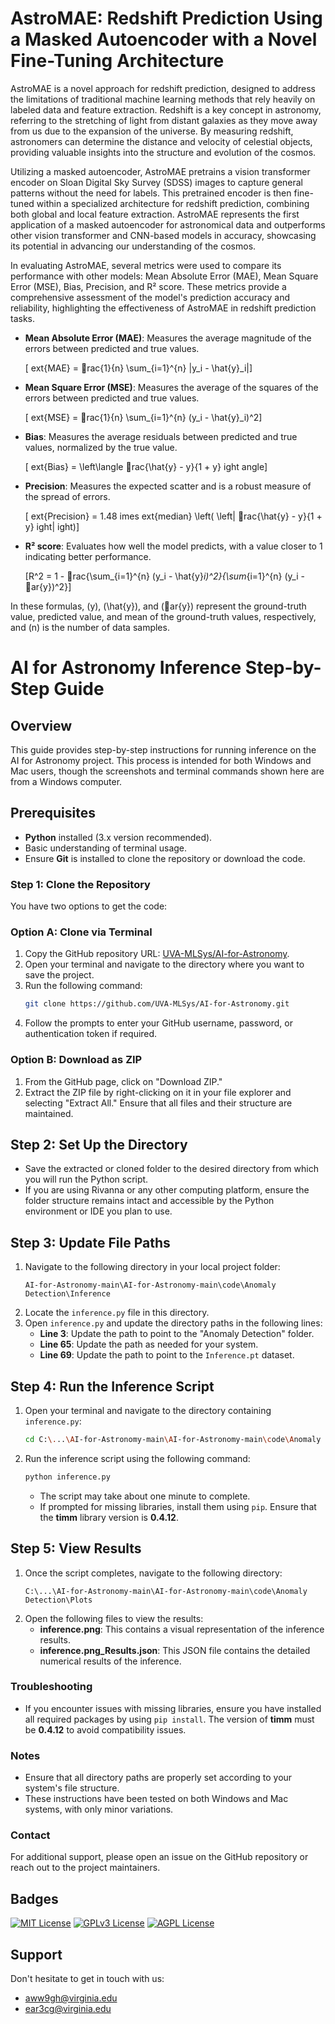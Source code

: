 
# AstroMAE: Redshift Prediction Using a Masked Autoencoder with a Novel Fine-Tuning Architecture

AstroMAE is a novel approach for redshift prediction, designed to address the limitations of traditional machine learning methods that rely heavily on labeled data and feature extraction. Redshift is a key concept in astronomy, referring to the stretching of light from distant galaxies as they move away from us due to the expansion of the universe. By measuring redshift, astronomers can determine the distance and velocity of celestial objects, providing valuable insights into the structure and evolution of the cosmos.

Utilizing a masked autoencoder, AstroMAE pretrains a vision transformer encoder on Sloan Digital Sky Survey (SDSS) images to capture general patterns without the need for labels. This pretrained encoder is then fine-tuned within a specialized architecture for redshift prediction, combining both global and local feature extraction. AstroMAE represents the first application of a masked autoencoder for astronomical data and outperforms other vision transformer and CNN-based models in accuracy, showcasing its potential in advancing our understanding of the cosmos.

In evaluating AstroMAE, several metrics were used to compare its performance with other models: Mean Absolute Error (MAE), Mean Square Error (MSE), Bias, Precision, and R² score. These metrics provide a comprehensive assessment of the model's prediction accuracy and reliability, highlighting the effectiveness of AstroMAE in redshift prediction tasks.

- **Mean Absolute Error (MAE)**: Measures the average magnitude of the errors between predicted and true values.
  
  \[	ext{MAE} = rac{1}{n} \sum_{i=1}^{n} |y_i - \hat{y}_i|\]

- **Mean Square Error (MSE)**: Measures the average of the squares of the errors between predicted and true values.
  
  \[	ext{MSE} = rac{1}{n} \sum_{i=1}^{n} (y_i - \hat{y}_i)^2\]

- **Bias**: Measures the average residuals between predicted and true values, normalized by the true value.
  
  \[	ext{Bias} = \left\langle rac{\hat{y} - y}{1 + y} 
ight
angle\]

- **Precision**: Measures the expected scatter and is a robust measure of the spread of errors.
  
  \[	ext{Precision} = 1.48 	imes 	ext{median} \left( \left| rac{\hat{y} - y}{1 + y} 
ight| 
ight)\]

- **R² score**: Evaluates how well the model predicts, with a value closer to 1 indicating better performance.
  
  \[R^2 = 1 - rac{\sum_{i=1}^{n} (y_i - \hat{y}_i)^2}{\sum_{i=1}^{n} (y_i - ar{y})^2}\]

In these formulas, \(y\), \(\hat{y}\), and \(ar{y}\) represent the ground-truth value, predicted value, and mean of the ground-truth values, respectively, and \(n\) is the number of data samples.

# AI for Astronomy Inference Step-by-Step Guide

## Overview

This guide provides step-by-step instructions for running inference on the AI for Astronomy project. This process is intended for both Windows and Mac users, though the screenshots and terminal commands shown here are from a Windows computer.

## Prerequisites

- **Python** installed (3.x version recommended).
- Basic understanding of terminal usage.
- Ensure **Git** is installed to clone the repository or download the code.

### Step 1: Clone the Repository

You have two options to get the code:

### Option A: Clone via Terminal

1. Copy the GitHub repository URL: [UVA-MLSys/AI-for-Astronomy](https://github.com/UVA-MLSys/AI-for-Astronomy).
2. Open your terminal and navigate to the directory where you want to save the project.
3. Run the following command:
   ```sh
   git clone https://github.com/UVA-MLSys/AI-for-Astronomy.git
   ```
4. Follow the prompts to enter your GitHub username, password, or authentication token if required.

### Option B: Download as ZIP

1. From the GitHub page, click on "Download ZIP."
2. Extract the ZIP file by right-clicking on it in your file explorer and selecting "Extract All." Ensure that all files and their structure are maintained.

## Step 2: Set Up the Directory

- Save the extracted or cloned folder to the desired directory from which you will run the Python script.
- If you are using Rivanna or any other computing platform, ensure the folder structure remains intact and accessible by the Python environment or IDE you plan to use.

## Step 3: Update File Paths

1. Navigate to the following directory in your local project folder:
   ```
   AI-for-Astronomy-main\AI-for-Astronomy-main\code\Anomaly Detection\Inference
   ```
2. Locate the `inference.py` file in this directory.
3. Open `inference.py` and update the directory paths in the following lines:
   - **Line 3**: Update the path to point to the "Anomaly Detection" folder.
   - **Line 65**: Update the path as needed for your system.
   - **Line 69**: Update the path to point to the `Inference.pt` dataset.

## Step 4: Run the Inference Script

1. Open your terminal and navigate to the directory containing `inference.py`:
   ```sh
   cd C:\...\AI-for-Astronomy-main\AI-for-Astronomy-main\code\Anomaly Detection\Inference
   ```
2. Run the inference script using the following command:
   ```sh
   python inference.py
   ```
   - The script may take about one minute to complete.
   - If prompted for missing libraries, install them using `pip`. Ensure that the **timm** library version is **0.4.12**.

## Step 5: View Results

1. Once the script completes, navigate to the following directory:
   ```
   C:\...\AI-for-Astronomy-main\AI-for-Astronomy-main\code\Anomaly Detection\Plots
   ```
2. Open the following files to view the results:
   - **inference.png**: This contains a visual representation of the inference results.
   - **inference.png_Results.json**: This JSON file contains the detailed numerical results of the inference.

### Troubleshooting

- If you encounter issues with missing libraries, ensure you have installed all required packages by using `pip install`. The version of **timm** must be **0.4.12** to avoid compatibility issues.

### Notes

- Ensure that all directory paths are properly set according to your system's file structure.
- These instructions have been tested on both Windows and Mac systems, with only minor variations.

### Contact

For additional support, please open an issue on the GitHub repository or reach out to the project maintainers.




## Badges
[![MIT License](https://img.shields.io/badge/License-MIT-green.svg)](https://choosealicense.com/licenses/mit/)
[![GPLv3 License](https://img.shields.io/badge/License-GPL%20v3-yellow.svg)](https://opensource.org/licenses/)
[![AGPL License](https://img.shields.io/badge/license-AGPL-blue.svg)](http://www.gnu.org/licenses/agpl-3.0)


## Support

Don't hesitate to get in touch with us:

- aww9gh@virginia.edu
- ear3cg@virginia.edu
